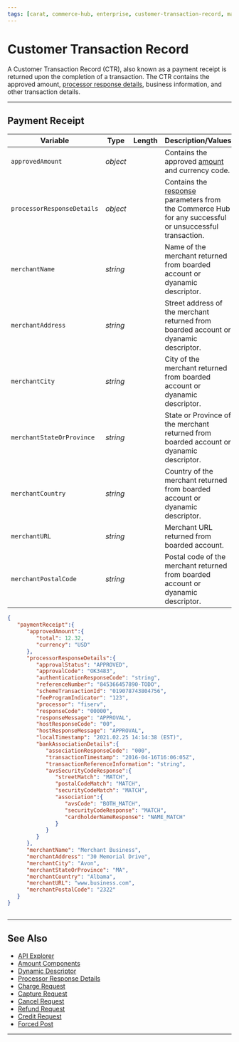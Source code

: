 ```yaml
---
tags: [carat, commerce-hub, enterprise, customer-transaction-record, master-data]
---
```


# Customer Transaction Record 

A Customer Transaction Record (CTR), also known as a payment receipt is returned upon the completion of a transaction. The CTR contains the approved amount, [processor response details](?path=docs/Resources/Master-Data/Processor-Response-Details.md), business information, and other transaction details.

---

## Payment Receipt

<!--
type: tab
title: paymentReceipt
-->

| Variable | Type | Length | Description/Values |
| -------- | ---- | ------- | -------------------------------|
| `approvedAmount` | *object* |  | Contains the approved [amount](?path=docs/Resources/Master-Data/Amount-Components.md) and currency code. |
| `processorResponseDetails` | *object* | | Contains the [response](?path=docs/Resources/Master-Data/Processor-Response-Details.md) parameters from the Commerce Hub for any successful or unsuccessful transaction. |
| `merchantName` | *string* | |  Name of the merchant returned from boarded account or dyanamic descriptor. |
| `merchantAddress` | *string* | | Street address of the merchant returned from boarded account or dyanamic descriptor. |
| `merchantCity` | *string* | | City of the merchant returned from boarded account or dyanamic descriptor. |
| `merchantStateOrProvince` | *string* | | State or Province of the merchant returned from boarded account or dyanamic descriptor. |
| `merchantCountry` | *string* | | Country of the merchant returned from boarded account or dyanamic descriptor. |
| `merchantURL` | *string* | | Merchant URL returned from boarded account. |
| `merchantPostalCode`| *string* | | Postal code of the merchant returned from boarded account or dyanamic descriptor. |


<!--
type: tab
title: JSON Example 
-->

```json
{
   "paymentReceipt":{
      "approvedAmount":{
         "total": 12.32,
         "currency": "USD"
      },
      "processorResponseDetails":{
         "approvalStatus": "APPROVED",
         "approvalCode": "OK3483",
         "authenticationResponseCode": "string",
         "referenceNumber": "845366457890-TODO",
         "schemeTransactionId": "019078743804756",
         "feeProgramIndicator": "123",
         "processor": "fiserv",
         "responseCode": "00000",
         "responseMessage": "APPROVAL",
         "hostResponseCode": "00",
         "hostResponseMessage": "APPROVAL",
         "localTimestamp": "2021.02.25 14:14:38 (EST)",
         "bankAssociationDetails":{
            "associationResponseCode": "000",
            "transactionTimestamp": "2016-04-16T16:06:05Z",
            "transactionReferenceInformation": "string",
            "avsSecurityCodeResponse":{
               "streetMatch": "MATCH",
               "postalCodeMatch": "MATCH",
               "securityCodeMatch": "MATCH",
               "association":{
                  "avsCode": "BOTH_MATCH",
                  "securityCodeResponse": "MATCH",
                  "cardholderNameResponse": "NAME_MATCH"
               }
            }
         }
      },
      "merchantName": "Merchant Business",
      "merchantAddress": "30 Memorial Drive",
      "merchantCity": "Avon",
      "merchantStateOrProvince": "MA",
      "merchantCountry": "Albama",
      "merchantURL": "www.business.com",
      "merchantPostalCode": "2322"
   }
}
  
```

<!-- type: tab-end -->

---

## See Also

- [API Explorer](../api/?type=post&path=/payments/v1/charges)
- [Amount Components](?path=docs/Resources/Master-Data/Amount-Components.md)
- [Dynamic Descriptor](?path=docs/Resources/Guides/Dynamic-Descriptor.md)
- [Processor Response Details](?path=docs/Resources/Master-Data/Processor-Response-Details.md)
- [Charge Request](?path=docs/Resources/API-Documents/Payments/Charges.md)
- [Capture Request](?path=docs/Resources/API-Documents/Payments/Capture.md)
- [Cancel Request](?path=docs/Resources/API-Documents/Payments/Cancel.md)
- [Refund Request](?path=docs/Resources/API-Documents/Payments/Refund.md)
- [Credit Request](?path=docs/Resources/API-Documents/Payments/Credit.md)
- [Forced Post](?path=docs/Resources/API-Documents/Payments/Forced.md)

---